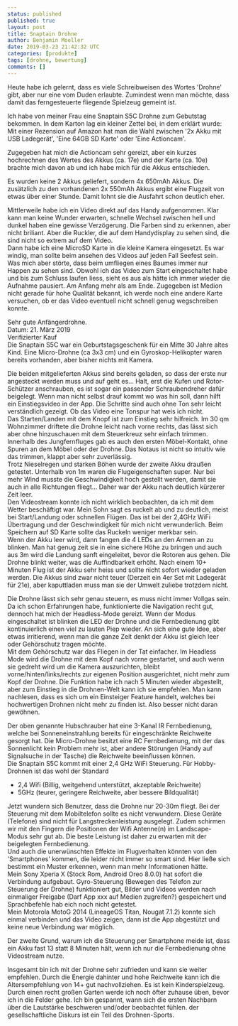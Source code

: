 ```yaml
---
status: published
published: true
layout: post
title: Snaptain Drohne
author: Benjamin Moeller
date: 2019-03-23 21:42:32 UTC
categories: [produkte]
tags: [drohne, bewertung]
comments: []
---
```


Heute habe ich gelernt, dass es viele Schreibweisen des Wortes 'Drohne' gibt, aber nur eine vom Duden erlaubte. Zumindest wenn man möchte, dass damit das ferngesteuerte fliegende Spielzeug gemeint ist.

Ich habe von meiner Frau eine Snaptain S5C Drohne zum Gebutstag bekommen. In dem Karton lag ein kleiner Zettel bei, in dem erklärt wurde: Mit einer Rezension auf Amazon hat man die Wahl zwischen '2x Akku mit USB Ladegerät', 'Eine 64GB SD Karte' oder 'Eine Actioncam'.

Zugegeben hat mich die Actioncam sehr gereizt, aber ein kurzes hochrechnen des Wertes des Akkus (ca. 17e) und der Karte (ca. 10e) brachte mich davon ab und ich habe mich für die Akkus entschieden.

Es wurden keine 2 Akkus geliefert, sondern 4x 650mAh Akkus. Die zusätzlich zu den vorhandenen 2x 550mAh Akkus ergibt eine Flugzeit von etwas über einer Stunde. Damit lohnt sie die Ausfahrt schon deutlich eher.

Mittlerweile habe ich ein Video direkt auf das Handy aufgenommen. Klar kann man keine Wunder erwarten, schnelle Wechsel zwischen hell und dunkel haben eine gewisse Verzögerung. Die Farben sind zu erkennen, aber nicht briliant. Aber die Ruckler, die auf dem Handydisplay zu sehen sind, die sind nicht so extrem auf dem Video.  
Dann habe ich eine MicroSD Karte in die kleine Kamera eingesetzt. Es war windig, man sollte beim ansehen des Videos auf jeden Fall Seefest sein.  
Was mich aber störte, dass beim umfliegen eines Baumes immer nur Happen zu sehen sind. Obwohl ich das Video zum Start eingeschaltet habe und bis zum Schluss laufen liess, sieht es aus als hätte ich immer wieder die Aufnahme pausiert. Am Anfang mehr als am Ende. Zugegeben ist Medion nicht gerade für hohe Qualität bekannt, ich werde noch eine andere Karte versuchen, ob er das Video eventuell nicht schnell genug wegschreiben konnte.



Sehr gute Anfängerdrohne.  
Datum: 21. März 2019  
Verifizierter Kauf  
Die Snaptain S5C war ein Geburtstagsgeschenk für ein Mitte 30 Jahre altes Kind. Eine Micro-Drohne (ca 3x3 cm) und ein Gyroskop-Helikopter waren bereits vorhanden, aber bisher nichts mit Kamera.

Die beiden mitgelieferten Akkus sind bereits geladen, so dass der erste nur angesteckt werden muss und auf geht es... Halt, erst die Kufen und Rotor-Schützer anschrauben, es ist sogar ein passender Schraubendreher dafür beigelegt. Wenn man nicht selbst drauf kommt wo was hin soll, dann hilft ein Einstiegsvideo in der App. Die Schritte sind auch ohne Ton sehr leicht verständlich gezeigt. Ob das Video eine Tonspur hat weis ich nicht.  
Das Starten/Landen mit dem Knopf ist zum Einstieg sehr hilfreich. Im 30 qm Wohnzimmer driftete die Drohne leicht nach vorne rechts, das lässt sich aber ohne hinzuschauen mit dem Steuerkreuz sehr einfach trimmen. Innerhalb des Jungfernfluges gab es auch den ersten Möbel-Kontakt, ohne Spuren an dem Möbel oder der Drohne. Das Notaus ist nicht so intuitiv wie das trimmen, klappt aber sehr zuverlässig.  
Trotz Nieselregen und starken Böhen wurde der zweite Akku draußen getestet. Unterhalb von 1m waren die Flugeigenschaften super. Nur bei mehr Wind musste die Geschwindigkeit hoch gestellt werden, damit sie auch in alle Richtungen fliegt... Daher war der Akku nach deutlich kürzerer Zeit leer.  
Den Videostream konnte ich nicht wirklich beobachten, da ich mit dem Wetter beschäftigt war. Mein Sohn sagt es ruckelt ab und zu deutlich, meist bei Start/Landung oder schnellen Flügen. Das ist bei der 2,4GHz WiFi Übertragung und der Geschwindigkeit für mich nicht verwunderlich. Beim Speichern auf SD Karte sollte das Ruckeln weniger merkbar sein.  
Wenn der Akku leer wird, dann fangen die 4 LEDs an den Armen an zu blinken. Man hat genug zeit sie in eine sichere Höhe zu bringen und auch aus 3m wird die Landung sanft eingeleitet, bevor die Rotoren aus gehen. Die Drohne blinkt weiter, was die Auffindbarkeit erhöht. Nach einem 10+ Minuten Flug ist der Akku sehr heiss und sollte nicht sofort wieder geladen werden. Die Akkus sind zwar nicht teuer (Derzeit ein 4er Set mit Ladegerät für 21e), aber kaputtladen muss man sie der Umwelt zuliebe trotzdem nicht.

Die Drohne lässt sich sehr genau steuern, es muss nicht immer Vollgas sein. Da ich schon Erfahrungen habe, funktionierte die Navigation recht gut, dennoch hat mich der Headless-Mode gereizt. Wenn der Modus eingeschaltet ist blinken die LED der Drohne und die Fernbedienung gibt kontinuierlich einen viel zu lauten Piep wieder. An sich eine gute Idee, aber etwas irritierend, wenn man die ganze Zeit denkt der Akku ist gleich leer oder Gehörschutz tragen möchte.  
Mit dem Gehörschutz war das Fliegen in der Tat einfacher. Im Headless Mode wird die Drohne mit dem Kopf nach vorne gestartet, und auch wenn sie gedreht wird um die Kamera auszurichten, bleibt vorne/hinten/links/rechts zur eigenen Position ausgerichtet, nicht mehr zum Kopf der Drohne. Die Funktion habe ich nach 5 Minuten wieder abgestellt, aber zum Einstieg in die Drohnen-Welt kann ich sie empfehlen. Man kann nachlesen, dass es sich um ein Einsteiger Feature handelt, welches bei hochwertigen Drohnen nicht mehr zu finden ist. Also besser nicht daran gewöhnen.

Der oben genannte Hubschrauber hat eine 3-Kanal IR Fernbedienung, welche bei Sonneneinstrahlung bereits für eingeschränkte Reichweite gesorgt hat. Die Micro-Drohne besitzt eine RC Fernbedienung, mit der das Sonnenlicht kein Problem mehr ist, aber andere Störungen (Handy auf Signalsuche in der Tasche) die Reichweite beeinflussen können.  
Die Snaptain S5C kommt mit einer 2,4 GHz WiFi Steuerung. Für Hobby-Drohnen ist das wohl der Standard
- 2,4 Wifi (Billig, weitgehend unterstützt, akzeptable Reichweite)
- 5GHz (teurer, geringere Reichweite, aber bessere Bildqualität)

Jetzt wundern sich Benutzer, dass die Drohne nur 20-30m fliegt. Bei der Steuerung mit dem Mobiltelefon sollte es nicht verwundern. Diese Geräte (Telefone) sind nicht für Langstreckenleistung ausgelegt. Zudem schirmen wir mit den Fingern die Positionen der Wifi Antenne(n) im Landscape-Modus sehr gut ab. Die beste Leistung ist daher zu erwarten mit der beigelegten Fernbedienung.  
Und auch die unerwünschten Effekte im Flugverhalten könnten von den 'Smartphones' kommen, die leider nicht immer so smart sind. Hier ließe sich bestimmt ein Muster erkennen, wenn man mehr Informationen hätte.  
Mein Sony Xperia X (Stock Rom, Android Oreo 8.0.0) hat sofort die Verbindung aufgebaut. Gyro-Steuerung (Bewegen des Telefon zur Steuerung der Drohne) funktioniert gut, Bilder und Videos werden nach einmaliger Freigabe (Darf App xxx auf Medien zugreifen?) gespeichert und Sprachbefehle hab eich noch nicht getestet.  
Mein Motorola MotoG 2014 (LineageOS Titan, Nougat 7.1.2) konnte sich einmal verbinden und das Video zeigen, dann ist die App abgestützt und keine neue Verbindung war möglich.

Der zweite Grund, warum ich die Steuerung per Smartphone meide ist, dass ein Akku fast 13 statt 8 Minuten hält, wenn ich nur die Fernbedienung ohne Videostream nutze.

Insgesamt bin ich mit der Drohne sehr zufrieden und kann sie weiter empfehlen. Durch die Energie dahinter und hohe Reichweite kann ich die Altersempfehlung von 14+ gut nachvollziehen. Es ist kein Kinderspielzeug.  
Durch einen recht großen Garten werde ich noch öfter zuhause üben, bevor ich in die Felder gehe. Ich bin gespannt, wann sich die ersten Nachbarn über die Lautstärke beschweren und/oder beobachtet fühlen. der gesellschaftliche Diskurs ist ein Teil des Drohnen-Sports. 

